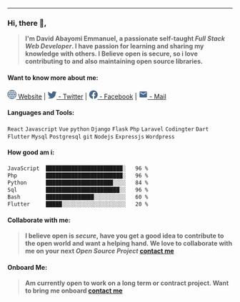 ---

### Hi, there 👋,

> **I'm David Abayomi Emmanuel, a passionate self-taught _Full Stack Web Developer_. I have passion for learning and sharing my knowledge with others. I Believe open is secure, so i love contributing to and also maintaining open source libraries.**

#### Want to know more about me:

<a href="https://iamdavidabayomi.github.io" title="David Abayomi Emmanuel (iamdavidabayomi) | Website"><img alt="David Abayomi Emmanuel (iamdavidabayomi)" width="20px" src="https://raw.githubusercontent.com/iamdavidabayomi/iamdavidabayomi/main/assets/web.svg" /> Website</a> | <a href="https://twitter.com/iamdavidabayomi" title="David Abayomi Emmanuel (iamdavidabayomi) | Twitter"><img alt="iamdavidabayomi | Twitter" width="20px" src="https://raw.githubusercontent.com/iamdavidabayomi/iamdavidabayomi/main/assets/twitter.svg" /> - Twitter</a> | <a href="https://facebook.com/iamdavidabayomi" title="David Abayomi Emmanuel (iamdavidabayomi) | Facebook"><img alt="iamdavidabayomi | Facebook" width="20px" src="https://raw.githubusercontent.com/iamdavidabayomi/iamdavidabayomi/main/assets/facebook.svg" /> - Facebook</a> | <a href="mailto:iamdavidabayomi@gmail.com" title="David Abayomi Emmanuel (iamdavidabayomi) | Email"><img alt="iamdavidabayomi@gmail.com | Mail" width="20px" src="https://raw.githubusercontent.com/iamdavidabayomi/iamdavidabayomi/main/assets/mail.svg" /> - Mail</a>

#### Languages and Tools:

<code>React</code> <code>Javascript</code> <code>Vue</code> <code>python</code> <code>Django</code> <code>Flask</code> <code>Php</code> <code>Laravel</code> <code>Codingter</code> <code>Dart</code> <code>Flutter</code> <code>Mysql</code> <code>Postgresql</code> <code>git</code> <code>Nodejs</code> <code>Expressjs</code> <code>Wordpress</code>

#### How good am i:

<!--START_SECTION:waka-->

```text
JavaScript  ████████████████████████░   96 %
Php         ████████████████████████░   96 %
Python      █████████████████████░░░░   84 %
Sql         ███████████████████████░░   96 %
Bash        ███████████████░░░░░░░░░░   60 %
Flutter     █████░░░░░░░░░░░░░░░░░░░░   20 %
```

<!--END_SECTION:waka-->

#### Collaborate with me:

> **I believe open is _secure_, have you get a good idea to contribute to the open world and want a helping hand. We love to collaborate with me on your next _Open Source Project_ <a href="mailto:iamdavidabayomi@gmail.com" title="David Abayomi Emmanuel (iamdavidabayomi) | Email">contact me</a>**

#### Onboard Me:

> **Am currently open to work on a long term or contract project. Want to bring me onboard <a href="mailto:iamdavidabayomi@gmail.com" title="David Abayomi Emmanuel (iamdavidabayomi) | Email">contact me</a>**
